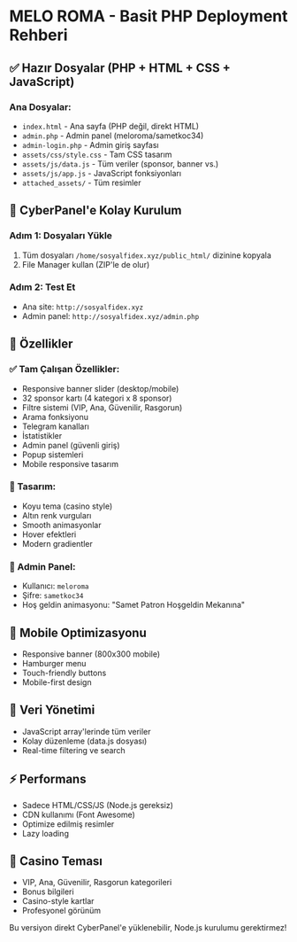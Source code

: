 # MELO ROMA - Basit PHP Deployment Rehberi

## ✅ Hazır Dosyalar (PHP + HTML + CSS + JavaScript)

### Ana Dosyalar:
- `index.html` - Ana sayfa (PHP değil, direkt HTML)
- `admin.php` - Admin panel (meloroma/sametkoc34)
- `admin-login.php` - Admin giriş sayfası
- `assets/css/style.css` - Tam CSS tasarım
- `assets/js/data.js` - Tüm veriler (sponsor, banner vs.)
- `assets/js/app.js` - JavaScript fonksiyonları
- `attached_assets/` - Tüm resimler

## 🚀 CyberPanel'e Kolay Kurulum

### Adım 1: Dosyaları Yükle
1. Tüm dosyaları `/home/sosyalfidex.xyz/public_html/` dizinine kopyala
2. File Manager kullan (ZIP'le de olur)

### Adım 2: Test Et
- Ana site: `http://sosyalfidex.xyz`
- Admin panel: `http://sosyalfidex.xyz/admin.php`

## 🎯 Özellikler

### ✅ Tam Çalışan Özellikler:
- Responsive banner slider (desktop/mobile)
- 32 sponsor kartı (4 kategori x 8 sponsor)
- Filtre sistemi (VIP, Ana, Güvenilir, Rasgorun)
- Arama fonksiyonu
- Telegram kanalları
- İstatistikler
- Admin panel (güvenli giriş)
- Popup sistemleri
- Mobile responsive tasarım

### 🎨 Tasarım:
- Koyu tema (casino style)
- Altın renk vurguları
- Smooth animasyonlar
- Hover efektleri
- Modern gradientler

### 🔐 Admin Panel:
- Kullanıcı: `meloroma`
- Şifre: `sametkoc34`
- Hoş geldin animasyonu: "Samet Patron Hoşgeldin Mekanına"

## 📱 Mobile Optimizasyonu
- Responsive banner (800x300 mobile)
- Hamburger menu
- Touch-friendly buttons
- Mobile-first design

## 🔄 Veri Yönetimi
- JavaScript array'lerinde tüm veriler
- Kolay düzenleme (data.js dosyası)
- Real-time filtering ve search

## ⚡ Performans
- Sadece HTML/CSS/JS (Node.js gereksiz)
- CDN kullanımı (Font Awesome)
- Optimize edilmiş resimler
- Lazy loading

## 🎪 Casino Teması
- VIP, Ana, Güvenilir, Rasgorun kategorileri
- Bonus bilgileri
- Casino-style kartlar
- Profesyonel görünüm

Bu versiyon direkt CyberPanel'e yüklenebilir, Node.js kurulumu gerektirmez!